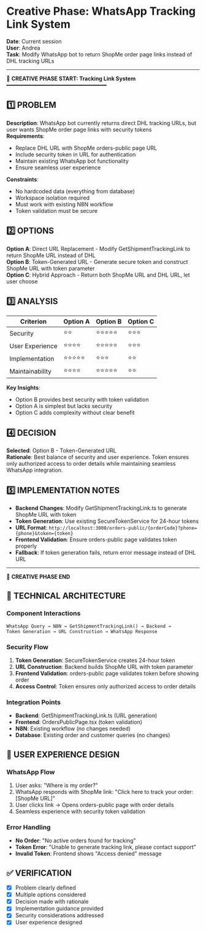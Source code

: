 # Creative Phase: WhatsApp Tracking Link System

**Date**: Current session  
**User**: Andrea  
**Task**: Modify WhatsApp bot to return ShopMe order page links instead of DHL tracking URLs

---

📌 **CREATIVE PHASE START: Tracking Link System**
━━━━━━━━━━━━━━━━━━━━━━━━━━━━━━━

## 1️⃣ PROBLEM
**Description**: WhatsApp bot currently returns direct DHL tracking URLs, but user wants ShopMe order page links with security tokens  
**Requirements**: 
- Replace DHL URL with ShopMe orders-public page URL
- Include security token in URL for authentication
- Maintain existing WhatsApp bot functionality
- Ensure seamless user experience

**Constraints**: 
- No hardcoded data (everything from database)
- Workspace isolation required
- Must work with existing N8N workflow
- Token validation must be secure

## 2️⃣ OPTIONS
**Option A**: Direct URL Replacement - Modify GetShipmentTrackingLink to return ShopMe URL instead of DHL  
**Option B**: Token-Generated URL - Generate secure token and construct ShopMe URL with token parameter  
**Option C**: Hybrid Approach - Return both ShopMe URL and DHL URL, let user choose  

## 3️⃣ ANALYSIS
| Criterion | Option A | Option B | Option C |
|-----------|----------|----------|----------|
| Security | ⭐⭐ | ⭐⭐⭐⭐⭐ | ⭐⭐⭐ |
| User Experience | ⭐⭐⭐⭐ | ⭐⭐⭐⭐⭐ | ⭐⭐⭐ |
| Implementation | ⭐⭐⭐⭐⭐ | ⭐⭐⭐ | ⭐⭐ |
| Maintainability | ⭐⭐⭐⭐ | ⭐⭐⭐⭐⭐ | ⭐⭐ |

**Key Insights**:
- Option B provides best security with token validation
- Option A is simplest but lacks security
- Option C adds complexity without clear benefit

## 4️⃣ DECISION
**Selected**: Option B - Token-Generated URL  
**Rationale**: Best balance of security and user experience. Token ensures only authorized access to order details while maintaining seamless WhatsApp integration.

## 5️⃣ IMPLEMENTATION NOTES
- **Backend Changes**: Modify GetShipmentTrackingLink.ts to generate ShopMe URL with token
- **Token Generation**: Use existing SecureTokenService for 24-hour tokens
- **URL Format**: `http://localhost:3000/orders-public/{orderCode}?phone={phone}&token={token}`
- **Frontend Validation**: Ensure orders-public page validates token properly
- **Fallback**: If token generation fails, return error message instead of DHL URL

---

📌 **CREATIVE PHASE END**

## 🔧 TECHNICAL ARCHITECTURE

### Component Interactions
```
WhatsApp Query → N8N → GetShipmentTrackingLink() → Backend → 
Token Generation → URL Construction → WhatsApp Response
```

### Security Flow
1. **Token Generation**: SecureTokenService creates 24-hour token
2. **URL Construction**: Backend builds ShopMe URL with token parameter
3. **Frontend Validation**: orders-public page validates token before showing order
4. **Access Control**: Token ensures only authorized access to order details

### Integration Points
- **Backend**: GetShipmentTrackingLink.ts (URL generation)
- **Frontend**: OrdersPublicPage.tsx (token validation)
- **N8N**: Existing workflow (no changes needed)
- **Database**: Existing order and customer queries (no changes)

## 🎯 USER EXPERIENCE DESIGN

### WhatsApp Flow
1. User asks: "Where is my order?"
2. WhatsApp responds with ShopMe link: "Click here to track your order: [ShopMe URL]"
3. User clicks link → Opens orders-public page with order details
4. Seamless experience with security token validation

### Error Handling
- **No Order**: "No active orders found for tracking"
- **Token Error**: "Unable to generate tracking link, please contact support"
- **Invalid Token**: Frontend shows "Access denied" message

## ✅ VERIFICATION
- [x] Problem clearly defined
- [x] Multiple options considered  
- [x] Decision made with rationale
- [x] Implementation guidance provided
- [x] Security considerations addressed
- [x] User experience designed
